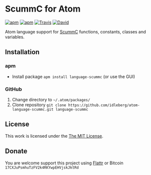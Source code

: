 # ScummC for Atom

[![apm](https://img.shields.io/apm/l/language-scummc.svg?style=flat-square)](https://atom.io/packages/language-scummc)
[![apm](https://img.shields.io/apm/v/language-scummc.svg?style=flat-square)](https://atom.io/packages/language-scummc)
[![Travis](https://img.shields.io/travis/idleberg/atom-language-scummc.svg?style=flat-square)](https://travis-ci.org/idleberg/atom-language-scummc)
[![David](https://img.shields.io/david/dev/idleberg/atom-language-scummc.svg?style=flat-square)](https://david-dm.org/idleberg/atom-language-scummc#info=devDependencies)

Atom language support for [ScummC](https://github.com/AlbanBedel/scummc) functions, constants, classes and variables.

## Installation

### apm

* Install package `apm install language-scummc` (or use the GUI)

### GitHub

1. Change directory to `~/.atom/packages/`
2. Clone repository `git clone https://github.com/idleberg/atom-language-scummc.git language-scummc`

## License

This work is licensed under the [The MIT License](LICENSE.md).

## Donate

You are welcome support this project using [Flattr](https://flattr.com/submit/auto?user_id=idleberg&url=https://github.com/idleberg/atom-language-scummc) or Bitcoin `17CXJuPsmhuTzFV2k4RKYwpEHVjskJktRd`